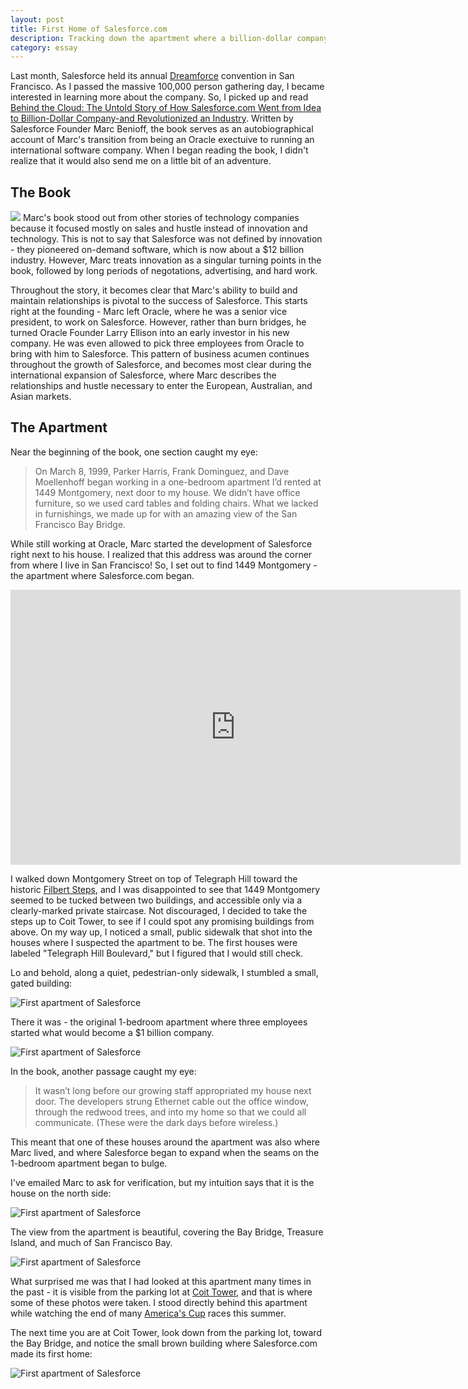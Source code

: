 ```yaml
---
layout: post
title: First Home of Salesforce.com
description: Tracking down the apartment where a billion-dollar company began
category: essay
---
```


Last month, Salesforce held its annual [Dreamforce](http://www.salesforce.com/dreamforce/DF13/) convention in San Francisco. As I passed the massive 100,000 person gathering day, I became interested in learning more about the company. So, I picked up and read [Behind the Cloud: The Untold Story of How Salesforce.com Went from Idea to Billion-Dollar Company-and Revolutionized an Industry](http://www.amazon.com/gp/product/B002PJ4SU2/ref=as_li_qf_sp_asin_il_tl?ie=UTF8&camp=1789&creative=9325&creativeASIN=B002PJ4SU2&linkCode=as2&tag=sagacionlook-20). Written by Salesforce Founder Marc Benioff, the book serves as an autobiographical account of Marc's transition from being an Oracle exectuive to running an international software company. When I  began reading the book, I didn't realize that it would also send me on a little bit of an adventure. 


## The Book

<a href="http://www.amazon.com/gp/product/B002PJ4SU2/ref=as_li_qf_sp_asin_il?ie=UTF8&camp=1789&creative=9325&creativeASIN=B002PJ4SU2&linkCode=as2&tag=sagacionlook-20"><img class="img-float" border="0" src="http://ws-na.amazon-adsystem.com/widgets/q?_encoding=UTF8&ASIN=B002PJ4SU2&Format=_SL110_&ID=AsinImage&MarketPlace=US&ServiceVersion=20070822&WS=1&tag=sagacionlook-20" ></a>
Marc's book stood out from other stories of technology companies because it focused mostly on sales and hustle instead of innovation and technology. This is not to say that Salesforce was not defined by innovation - they pioneered on-demand software, which is now about a $12 billion industry. However, Marc treats innovation as a singular turning points in the book, followed by long periods of negotations, advertising, and hard work. 

Throughout the story, it becomes clear that Marc's ability to build and maintain relationships is pivotal to the success of Salesforce. This starts right at the founding - Marc left Oracle, where he was a senior vice president, to work on Salesforce. However, rather than burn bridges, he turned Oracle Founder Larry Ellison into an early investor in his new company. He was even allowed to pick three employees from Oracle to bring with him to Salesforce. This pattern of business acumen continues throughout the growth of Salesforce, and becomes most clear during the international expansion of Salesforce, where Marc describes the relationships and hustle necessary to enter the European, Australian, and Asian markets. 

## The Apartment

Near the beginning of the book, one section caught my eye: 


> On March 8, 1999, Parker Harris, Frank Dominguez, and Dave Moellenhoff began working in a one-bedroom apartment I’d rented at 1449 Montgomery, next door to my house. We didn’t have office furniture, so we used card tables and folding chairs. What we lacked in furnishings, we made up for with an amazing view of the San Francisco Bay Bridge.

While still working at Oracle, Marc started the development of Salesforce right next to his house. I realized that this address was around the corner from where I live in San Francisco! So, I set out to find 1449  Montgomery - the apartment where Salesforce.com began. 

<iframe width="720" height="440" class="full" frameborder="0" scrolling="no" marginheight="0" marginwidth="0" src="https://maps.google.com/maps?f=q&amp;source=s_q&amp;hl=en&amp;geocode=&amp;q=1449+Montgomery+Street,+San+Francisco,+CA&amp;aq=0&amp;oq=1449+Montgomery&amp;sll=37.7577,-122.4376&amp;sspn=0.20276,0.363579&amp;ie=UTF8&amp;hq=&amp;hnear=1449+Montgomery+St,+San+Francisco,+California+94133&amp;t=m&amp;z=14&amp;iwloc=A&amp;output=embed"></iframe>

I walked down Montgomery Street on top of Telegraph Hill toward the historic <a href="http://en.wikipedia.org/wiki/Filbert_Street_(San_Francisco)">Filbert Steps</a>, and I was disappointed to see that 1449 Montgomery seemed to be tucked between two buildings, and accessible only via a clearly-marked private staircase. Not discouraged, I decided to take the steps up to Coit Tower, to see if I could spot any promising buildings from above. On my way up, I noticed a small, public sidewalk that shot into the houses where I suspected the apartment to be. The first houses were labeled "Telegraph Hill Boulevard," but I figured that I would still check. 

Lo and behold, along a quiet, pedestrian-only sidewalk, I stumbled a small, gated building:

<img src="/images/salesforce/1.jpg" alt="First apartment of Salesforce" class="full"/>

There it was - the original 1-bedroom apartment where three employees started what would become a $1 billion company.

<img src="/images/salesforce/2.jpg" alt="First apartment of Salesforce" class="full"/>

In the book, another passage caught my eye:

> It wasn’t long before our growing staff appropriated my house next door. The developers strung Ethernet cable out the office window, through the redwood trees, and into my home so that we could all communicate. (These were the dark days before wireless.)

This meant that one of these houses around the apartment was also where Marc lived, and where Salesforce began to expand when the seams on the 1-bedroom apartment began to bulge. 

I've emailed Marc to ask for verification, but my intuition says that it is the house on the north side:

<img src="/images/salesforce/3.jpg" alt="First apartment of Salesforce" class="full"/>

The view from the apartment is beautiful, covering the Bay Bridge, Treasure Island, and much of San Francisco Bay.

<img src="/images/salesforce/4.jpg" alt="First apartment of Salesforce" class="full"/>

What surprised me was that I had looked at this apartment many times in the past - it is visible from the parking lot at [Coit Tower](http://en.wikipedia.org/wiki/Coit_Tower), and that is where some of these photos were taken. I stood directly behind this apartment while watching the end of many [America's Cup](http://www.americascup.com/) races this summer. 

The next time you are at Coit Tower, look down from the parking lot, toward the Bay Bridge, and notice the small brown building where Salesforce.com made its first home:

<img src="/images/salesforce/5.jpg" alt="First apartment of Salesforce" class="full"/>
